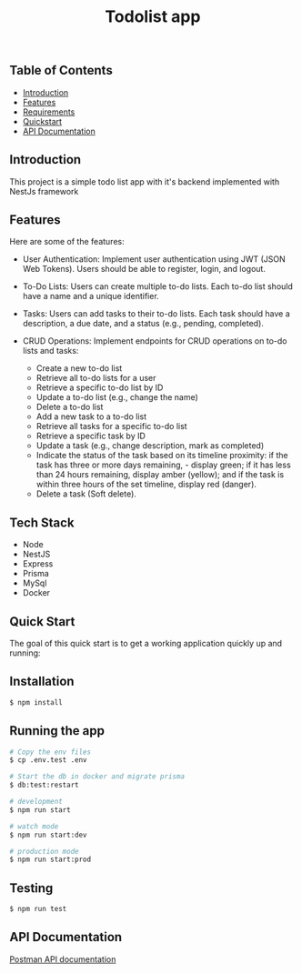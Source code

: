 <h1 align="center"> Todolist app </h1> <br>

## Table of Contents

- [Introduction](#introduction)
- [Features](#features)
- [Requirements](#requirements)
- [Quickstart](#quick-start)
- [API Documentation](#documentation)

## Introduction

This project is a simple todo list app with it's backend implemented with NestJs framework

## Features

Here are some of the features:

- User Authentication: Implement user authentication using JWT (JSON Web Tokens). Users should be able to register, login, and logout.
- To-Do Lists: Users can create multiple to-do lists. Each to-do list should have a name and a unique identifier.
- Tasks: Users can add tasks to their to-do lists. Each task should have a description, a due date, and a status (e.g., pending, completed).
- CRUD Operations: Implement endpoints for CRUD operations on to-do lists and tasks:

  - Create a new to-do list
  - Retrieve all to-do lists for a user
  - Retrieve a specific to-do list by ID
  - Update a to-do list (e.g., change the name)
  - Delete a to-do list
  - Add a new task to a to-do list
  - Retrieve all tasks for a specific to-do list
  - Retrieve a specific task by ID
  - Update a task (e.g., change description, mark as completed)
  - Indicate the status of the task based on its timeline proximity: if the task has three or more days remaining, - display green; if it has less than 24 hours remaining, display amber (yellow); and if the task is within three hours of the set timeline, display red (danger).
  - Delete a task (Soft delete).

## Tech Stack

- Node
- NestJS
- Express
- Prisma
- MySql
- Docker

## Quick Start

The goal of this quick start is to get a working application quickly up and running:

## Installation

```bash
$ npm install
```

## Running the app

```bash
# Copy the env files
$ cp .env.test .env

# Start the db in docker and migrate prisma
$ db:test:restart

# development
$ npm run start

# watch mode
$ npm run start:dev

# production mode
$ npm run start:prod
```

## Testing

```bash
$ npm run test
```

## API Documentation

[Postman API documentation](https://documenter.getpostman.com/view/15213147/2sA3JJAinf)
